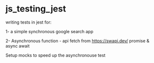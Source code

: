 # js_testing_jest

writing tests in jest for:

1- a simple synchronous google search app 

2- Asynchronous function - api fetch from https://swapi.dev/
     promise & async await

Setup mocks to speed up the asynchronouse test     
